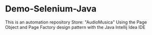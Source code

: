 # Demo-Selenium-Java
This is an automation repository Store: "AudioMusica"
Using the Page Object and Page Factory design pattern
with the Java Intellij Idea IDE

